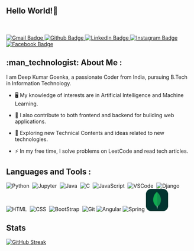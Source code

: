<div>
  <h2>Hello World!<g-emoji class="g-emoji" alias="wave" fallback-src="https://github.githubassets.com/images/icons/emoji/unicode/1f44b.png">👋</g-emoji></h2>
</div>
<img src="https://komarev.com/ghpvc/?username=deepgoenka&style=flat-square&color=blue" alt=""/>
<br>
<br>

<div id="badges">
  <a href="mailto:deepgoenkamail@gmail.com">
    <img src="https://img.shields.io/badge/Gmail-red?style=for-the-badge&logo=Gmail&logoColor=white" alt="Gmail Badge"/>
  </a>
  <a href="https://github.com/deepgoenka">
    <img src="https://img.shields.io/badge/Github-black?style=for-the-badge&logo=Github&logoColor=white" alt="Github Badge"/>
  </a>
  <a href="https://www.linkedin.com/in/deepkumargoenka/">
    <img src="https://img.shields.io/badge/LinkedIn-blue?style=for-the-badge&logo=LinkedIn&logoColor=white" alt="LinkedIn Badge"/>
  </a>
  <a href="https://www.instagram.com/invites/contact/?i=br3tfi19t2qc&utm_content=m8neqvu">
    <img src="https://img.shields.io/badge/Instagram-orange?style=for-the-badge&logo=Instagram&logoColor=black" alt="Instagram Badge"/>
  </a>
  <a href="https://www.facebook.com/profile.php?id=100082915457406&mibextid=ZbWKwL">
    <img src="https://img.shields.io/badge/Facebook-blue?style=for-the-badge&logo=Facebook&logoColor=white" alt="Facebook Badge"/>
  </a>
</div>

<div>
<h2> :man_technologist: About Me :</h2>
</div>
I am Deep Kumar Goenka, a passionate Coder from India, pursuing B.Tech in Information Technology.

- :desktop_computer: My knowledge of interests are in Artificial Intelligence and Machine Learning.

- :telescope: I also contribute to both frontend and backend for building web applications.

- :seedling: Exploring new Technical Contents and ideas related to new technologies.

- :zap: In my free time, I solve problems on LeetCode and read tech articles.

<div>
<h2>Languages and Tools :</h2>
</div>
<div>
  <img src="https://cdn.jsdelivr.net/gh/devicons/devicon/icons/python/python-original.svg" alt="Python" height="60">&nbsp;
  <img src="https://cdn.jsdelivr.net/gh/devicons/devicon/icons/jupyter/jupyter-original.svg" alt="Jupyter" height="60"/>&nbsp;
  <img src="https://cdn.jsdelivr.net/gh/devicons/devicon/icons/java/java-original.svg" alt="Java" height="60"/>&nbsp;
  <img src="https://cdn.jsdelivr.net/gh/devicons/devicon/icons/c/c-original.svg" alt="C" height="60"/>&nbsp;
  <img src="https://cdn.jsdelivr.net/gh/devicons/devicon/icons/javascript/javascript-original.svg" alt="JavaScript" height="60"/>&nbsp;
  <img src="https://cdn.jsdelivr.net/gh/devicons/devicon/icons/vscode/vscode-original.svg" alt="VSCode" height="60"/>&nbsp;
  <img src="https://cdn.jsdelivr.net/gh/devicons/devicon/icons/django/django-plain.svg" alt="Django" height="60"/>&nbsp;
  <img src="https://cdn.jsdelivr.net/gh/devicons/devicon/icons/html5/html5-original.svg" alt="HTML" height="60"/>&nbsp;
  <img src="https://cdn.jsdelivr.net/gh/devicons/devicon/icons/css3/css3-original.svg" alt="CSS" height="60"/>&nbsp;
  <img src="https://cdn.jsdelivr.net/gh/devicons/devicon/icons/bootstrap/bootstrap-original.svg" alt="BootStrap" height="60"/>&nbsp;
  <img src="https://cdn.jsdelivr.net/gh/devicons/devicon/icons/git/git-original.svg" alt="Git" height="60"/>
  <img src="https://cdn.jsdelivr.net/gh/devicons/devicon/icons/angularjs/angularjs-original.svg" alt="Angular" height="60"/>
  <img src="https://cdn.jsdelivr.net/gh/devicons/devicon/icons/spring/spring-original.svg" alt="Spring" height="60"/>
  <img src="https://github.com/tandpfun/skill-icons/blob/main/icons/MongoDB.svg" alt="MongoDB" height="60"/>
</div>

<div>
  <h2>Stats</h2>
</div>

[![GitHub Streak](http://github-readme-streak-stats.herokuapp.com?user=deepgoenka&theme=flag-india)](#)
<br>
